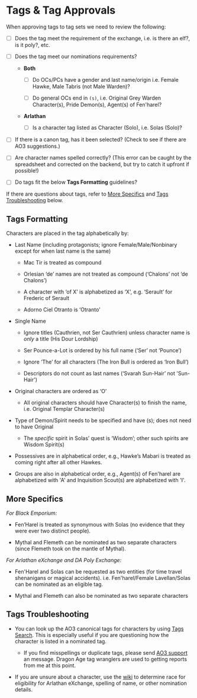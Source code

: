 # Tags & Tag Approvals

When approving tags to tag sets we need to review the following:

- [ ] Does the tag meet the requirement of the exchange, i.e. is there an elf?, is
      it poly?, etc.

- [ ] Does the tag meet our nominations requirements?

  - **Both**

    - [ ] Do OCs/PCs have a gender and last name/origin i.e. Female Hawke, Male
          Tabris (not Male Warden)?

    - [ ] Do general OCs end in `(s)`, i.e. Original Grey Warden Character(s),
          Pride Demon(s), Agent(s) of Fen'harel?

  - **Arlathan**

    - [ ] Is a character tag listed as Character (Solo), i.e. Solas (Solo)?

- [ ] If there is a canon tag, has it been selected? (Check to see if there are
      AO3 suggestions.)

- [ ] Are character names spelled correctly? (This error can be caught by the
      spreadsheet and corrected on the backend, but try to catch it upfront if
      possible!)

- [ ] Do tags fit the below **Tags Formatting** guidelines?

If there are questions about tags, refer to [More Specifics](#more-specifics) and [Tags Troubleshooting](#tags-troubleshooting) below.

## Tags Formatting

Characters are placed in the tag alphabetically by:

- Last Name (including protagonists; ignore Female/Male/Nonbinary except for
  when last name is the same)

  - Mac Tir is treated as compound

  - Orlesian ‘de’ names are not treated as compound (‘Chalons’ not ‘de Chalons’)

  - A character with ‘of X’ is alphabetized as ‘X’, e.g. ‘Serault’ for Frederic
    of Serault

  - Adorno Ciel Otranto is ‘Otranto’

- Single Name

  - Ignore titles (Cauthrien, not Ser Cauthrien) unless character name is _only_
    a title (His Dour Lordship)

  - Ser Pounce-a-Lot is ordered by his full name (‘Ser’ not ‘Pounce’)

  - Ignore ‘The’ for all characters (The Iron Bull is ordered as ‘Iron Bull’)

  - Descriptors do not count as last names (‘Svarah Sun-Hair’ not 'Sun-Hair')

- Original characters are ordered as ‘O’

  - All original characters should have Character(s) to finish the name, i.e.
    Original Templar Character(s)

- Type of Demon/Spirit needs to be specified and have (s); does not need to have
  Original

  - The _specific_ spirit in Solas’ quest is ‘Wisdom’; other such spirits are
    Wisdom Spirit(s)

- Possessives are in alphabetical order, e.g., Hawke’s Mabari is treated as
  coming right after all other Hawkes.

- Groups are also in alphabetical order, e.g., Agent(s) of Fen'harel are
  alphabetized with 'A' and Inquisition Scout(s) are alphabetized with 'I'.

## More Specifics

_For Black Emporium:_

- Fen’Harel is treated as synonymous with Solas (no evidence that they were ever
  two distinct people).

- Mythal and Flemeth can be nominated as two separate characters (since Flemeth
  took on the mantle of Mythal).

_For Arlathan eXchange and DA Poly Exchange:_

- Fen'Harel and Solas can be requested as two entities (for time travel
  shenanigans or magical accidents). i.e. Fen'harel/Female Lavellan/Solas can be
  nominated as an eligible tag.

- Mythal and Flemeth can also be nominated as two separate characters

## Tags Troubleshooting

- You can look up the AO3 canonical tags for characters by using [Tags Search](https://archiveofourown.org/tags/search). This is especially useful if you are questioning how the character is listed in a nominated tag.

  - If you find misspellings or duplicate tags, please send [AO3 support](https://archiveofourown.org/support) an message. Dragon Age tag wranglers are used to getting reports from me at this point.

- If you are unsure about a character, use the
    [wiki](https://dragonage.fandom.com/wiki/Dragon_Age_Wiki) to determine race for eligibility for Arlathan eXchange, spelling of name, or other nomination details.